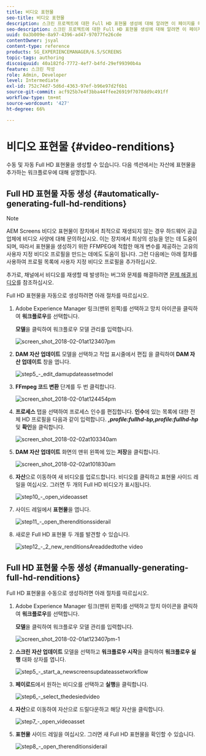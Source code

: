 ```yaml
---
title: 비디오 표현물
seo-title: 비디오 표현물
description: 스크린 프로젝트에 대한 Full HD 표현물 생성에 대해 알려면 이 페이지를 따르십시오.
seo-description: 스크린 프로젝트에 대한 Full HD 표현물 생성에 대해 알려면 이 페이지를 따르십시오.
uuid: 0a3b009e-8a97-4396-ad47-97077fe26cde
contentOwner: jsyal
content-type: reference
products: SG_EXPERIENCEMANAGER/6.5/SCREENS
topic-tags: authoring
discoiquuid: 40a182fd-7772-4ef7-b4fd-29ef99390b4a
feature: 스크린 작성
role: Admin, Developer
level: Intermediate
exl-id: 752c74d7-5d6d-4363-97ef-b96e97d2f6b1
source-git-commit: acf925b7e4f3bba44ffee26919f7078dd9c491ff
workflow-type: tm+mt
source-wordcount: '427'
ht-degree: 66%

---
```


# 비디오 표현물 {#video-renditions}

수동 및 자동 Full HD 표현물을 생성할 수 있습니다. 다음 섹션에서는 자산에 표현물을 추가하는 워크플로우에 대해 설명합니다.

## Full HD 표현물 자동 생성  {#automatically-generating-full-hd-renditions}

>[!NOTE]
>
>AEM Screens 비디오 표현물이 장치에서 최적으로 재생되지 않는 경우 하드웨어 공급업체에 비디오 사양에 대해 문의하십시오. 이는 장치에서 최상의 성능을 얻는 데 도움이 되며, 따라서 표현물을 생성하기 위한 FFMPEG에 적합한 매개 변수를 제공하는 고유의 사용자 지정 비디오 프로필을 만드는 데에도 도움이 됩니다. 그런 다음에는 아래 절차를 사용하여 프로필 목록에 사용자 지정 비디오 프로필을 추가하십시오.
>
>추가로, 채널에서 비디오를 재생할 때 발생하는 버그와 문제를 해결하려면 [문제 해결 비디오](troubleshoot-videos.md)를 참조하십시오.

Full HD 표현물을 자동으로 생성하려면 아래 절차를 따르십시오.

1. Adobe Experience Manager 링크(맨위 왼쪽)를 선택하고 망치 아이콘을 클릭하여 **워크플로우**&#x200B;를 선택합니다.

   **모델**&#x200B;을 클릭하여 워크플로우 모델 관리를 입력합니다.

   ![screen_shot_2018-02-01at123407pm](assets/screen_shot_2018-02-01at123407pm.png)

1. **DAM 자산 업데이트** 모델을 선택하고 작업 표시줄에서 편집 을 클릭하여 **DAM 자산 업데이트** 창을 엽니다.

   ![step5_-_edit_damupdateassetmodel](assets/step5_-_edit_thedamupdateassetmodel.png)

1. **FFmpeg 코드 변환** 단계를 두 번 클릭합니다.

   ![screen_shot_2018-02-01at124454pm](assets/screen_shot_2018-02-01at124454pm.png)

1. **프로세스** 탭을 선택하여 프로세스 인수를 편집합니다. **인수**&#x200B;에 있는 목록에 대한 전체 HD 프로필을 다음과 같이 입력합니다. ***,profile:fullhd-bp,profile:fullhd-hp*** 및 **확인**&#x200B;을 클릭합니다.

   ![screen_shot_2018-02-02at103340am](assets/screen_shot_2018-02-02at103340am.png)

1. **DAM 자산 업데이트** 화면의 맨위 왼쪽에 있는 **저장**&#x200B;을 클릭합니다.

   ![screen_shot_2018-02-02at101830am](assets/screen_shot_2018-02-02at101830am.png)

1. **자산**&#x200B;으로 이동하여 새 비디오를 업로드합니다. 비디오를 클릭하고 표현물 사이드 레일을 여십시오. 그러면 두 개의 Full HD 비디오가 표시됩니다.

   ![step10_-_open_videoasset](assets/step10_-_open_thevideoasset.png)

1. 사이드 레일에서 **표현물**&#x200B;을 엽니다.

   ![step11_-_open_therenditionssiderail](assets/step11_-_open_therenditionssiderail.png)

1. 새로운 Full HD 표현물 두 개를 발견할 수 있습니다.

   ![step12_-_2_new_renditionsAreaddedtothe video](assets/step12_-_2_new_renditionsareaddedtothevideo.png)

## Full HD 표현물 수동 생성 {#manually-generating-full-hd-renditions}

Full HD 표현물을 수동으로 생성하려면 아래 절차를 따르십시오.

1. Adobe Experience Manager 링크(맨위 왼쪽)를 선택하고 망치 아이콘을 클릭하여 **워크플로우**&#x200B;를 선택합니다.

   **모델**&#x200B;을 클릭하여 워크플로우 모델 관리를 입력합니다.

   ![screen_shot_2018-02-01at123407pm-1](assets/screen_shot_2018-02-01at123407pm-1.png)

1. **스크린 자산 업데이트** 모델을 선택하고 **워크플로우 시작**&#x200B;을 클릭하여 **워크플로우 실행** 대화 상자를 엽니다.

   ![step5_-_start_a_newscreensupdateassetworkflow](assets/step5_-_start_a_newscreensupdateassetworkflow.png)

1. **페이로드**&#x200B;에서 원하는 비디오를 선택하고 **실행**&#x200B;을 클릭합니다.

   ![step6_-_select_thedesiedvideo](assets/step6_-_select_thedesiredvideo.png)

1. **자산**&#x200B;으로 이동하여 자산으로 드릴다운하고 해당 자산을 클릭합니다.

   ![step7_-_open_videoasset](assets/step7_-_open_thevideoasset.png)

1. **표현물** 사이드 레일을 여십시오. 그러면 새 Full HD 표현물을 확인할 수 있습니다.

   ![step8_-_open_therenditionsiderail](assets/step8_-_open_therenditionssiderail.png)
